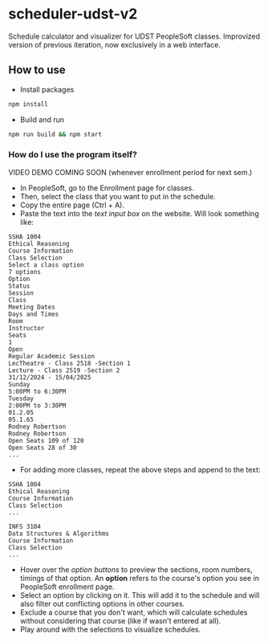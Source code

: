 # scheduler-udst-v2

Schedule calculator and visualizer for UDST PeopleSoft classes. Improvized version of previous iteration, now exclusively in a web interface.

## How to use

- Install packages
```bash
npm install
```

- Build and run
```bash
npm run build && npm start
```

### How do I use the program itself?

VIDEO DEMO COMING SOON (whenever enrollment period for next sem.)


- In PeopleSoft, go to the Enrollment page for classes.
- Then, select the class that you want to put in the schedule.
- Copy the entire page (Ctrl + A).
- Paste the text into the *text input box* on the website. Will look something like:


```
SSHA 1004
Ethical Reasoning
Course Information
Class Selection
Select a class option
7 options
Option
Status
Session
Class
Meeting Dates
Days and Times
Room
Instructor
Seats
1
Open
Regular Academic Session
LecTheatre - Class 2518 -Section 1
Lecture - Class 2519 -Section 2
31/12/2024 - 15/04/2025
Sunday
5:00PM to 6:30PM
Tuesday
2:00PM to 3:30PM
01.2.05
05.1.65
Rodney Robertson
Rodney Robertson
Open Seats 109 of 120
Open Seats 28 of 30
...

```
- For adding more classes, repeat the above steps and append to the text:

```
SSHA 1004
Ethical Reasoning
Course Information
Class Selection
...

INFS 3104
Data Structures & Algorithms
Course Information
Class Selection
...
```

 - Hover over the *option buttons* to preview the sections, room numbers, timings of that option. An **option** refers to the course's option you see in PeopleSoft enrollment page.
 - Select an option by clicking on it. This will add it to the schedule and will also filter out conflicting options in other courses.
 - Exclude a course that you don't want, which will calculate schedules without considering that course (like if wasn't entered at all).
 - Play around with the selections to visualize schedules.
